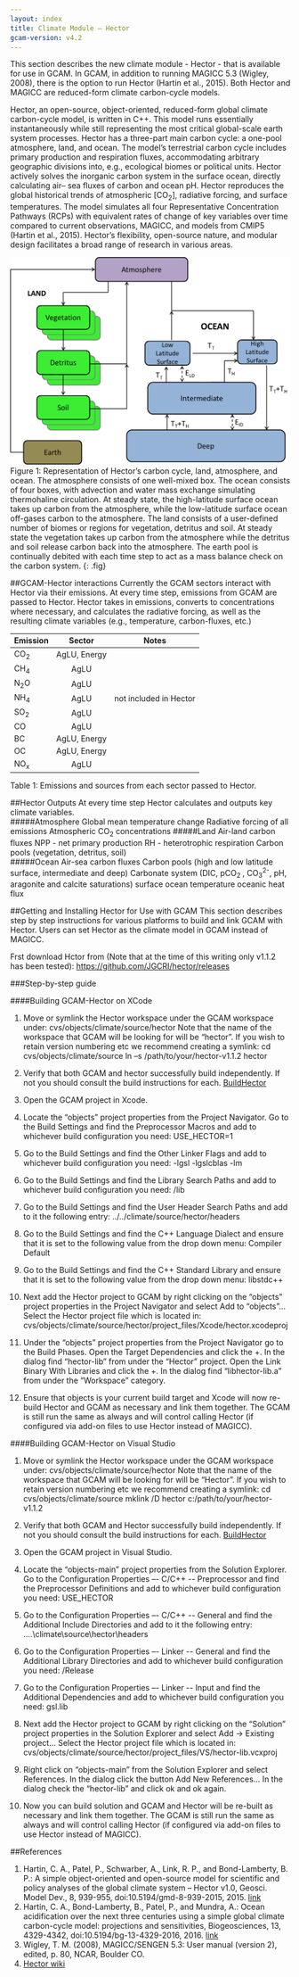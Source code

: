 ```yaml
---
layout: index
title: Climate Module – Hector	
gcam-version: v4.2
---
```


This section describes the new climate module - Hector - that is available for use in GCAM. In GCAM, in addition to running MAGICC 5.3 (Wigley, 2008), there is the option to run Hector (Hartin et al., 2015).  Both Hector and MAGICC are reduced-form climate carbon-cycle models. 

Hector, an open-source, object-oriented, reduced-form global climate carbon-cycle model, is written in C++. This model runs essentially instantaneously while still representing the most critical global-scale earth system processes. Hector has a three-part main carbon cycle: a one-pool atmosphere, land, and ocean. The model’s terrestrial carbon cycle includes primary production and respiration fluxes, accommodating arbitrary geographic divisions into, e.g., ecological biomes or political units. Hector actively solves the inorganic carbon system in the surface ocean, directly calculating air– sea fluxes of carbon and ocean pH. Hector reproduces the global historical trends of atmospheric [CO<sub>2</sub>], radiative forcing, and surface temperatures. The model simulates all four Representative Concentration Pathways (RCPs) with equivalent rates of change of key variables over time compared to current observations, MAGICC, and models from CMIP5 (Hartin et al., 2015). Hector’s flexibility, open-source nature, and modular design facilitates a broad range of research in various areas. 

![Hector Carbon Cycle diagram](gcam-figs/hector_box_model.png)<br/>
Figure 1: Representation of Hector’s carbon cycle, land, atmosphere, and ocean. The atmosphere consists of one well-mixed box. The ocean consists of four boxes, with advection and water mass exchange simulating thermohaline circulation. At steady state, the high-latitude surface ocean takes up carbon from the atmosphere, while the low-latitude surface ocean off-gases carbon to the atmosphere. The land consists of a user-defined number of biomes or regions for vegetation, detritus and soil. At steady state the vegetation takes up carbon from the atmosphere while the detritus and soil release carbon back into the atmosphere. The earth pool is continually debited with each time step to act as a mass balance check on the carbon system. 
{: .fig}

##GCAM-Hector interactions
Currently the GCAM sectors interact with Hector via their emissions.  At every time step, emissions from GCAM are passed to Hector. Hector takes in emissions, converts to concentrations where necessary, and calculates the radiative forcing, as well as the resulting climate variables (e.g., temperature, carbon-fluxes, etc.)  

| Emission| Sector  | Notes |
| ------- |:-------:| :------: |
| CO<sub>2</sub>     | AgLU, Energy  | |
| CH<sub>4</sub>     | AgLU    | |
| N<sub>2</sub>O 	  | AgLU    | |
| NH<sub>4</sub>     | AgLU    | not included in Hector |
| SO<sub>2</sub>    | AgLU    | |
| CO 	  | AgLU    |         |
| BC      | AgLU, Energy    | |
| OC      | AgLU, Energy    ||
| NO<sub>x</sub> 	  | AgLU    | |
Table 1: Emissions and sources from each sector passed to Hector. 

##Hector Outputs
At every time step Hector calculates and outputs key climate variables.  
#####Atmosphere
Global mean temperature change
Radiative forcing of all emissions
Atmospheric CO<sub>2</sub> concentrations
#####Land
Air-land carbon fluxes
NPP - net primary production
RH - heterotrophic respiration
Carbon pools (vegetation, detritus, soil)	
#####Ocean
Air-sea carbon fluxes
Carbon pools (high and low latitude surface, intermediate and deep)
Carbonate system (DIC, pCO<sub>2 </sub>, CO<sub>3</sub><sup>2-</sup>, pH, aragonite and calcite saturations)
surface ocean temperature
oceanic heat flux

##Getting and Installing Hector for Use with GCAM
This section describes step by step instructions for various platforms to build and link GCAM with Hector.  Users can set Hector as the climate model in GCAM instead of MAGICC.

Frst download Hctor from (Note that at the time of this writing only v1.1.2 has been tested): https://github.com/JGCRI/hector/releases

###Step-by-step guide

####Building GCAM-Hector on XCode

1. Move or symlink the Hector workspace under the GCAM workspace under:
cvs/objects/climate/source/hector 
Note that the name of the workspace that GCAM will be looking for will be “hector”.  If you wish to retain version numbering etc we recommend creating a symlink:
cd  cvs/objects/climate/source
ln –s /path/to/your/hector-v1.1.2 hector

2. Verify that both GCAM and hector successfully build independently.  If not you should consult the build instructions for each. [BuildHector](https://github.com/JGCRI/hector/wiki/BuildHector)

3. Open the GCAM project in Xcode.

4. Locate the “objects” project properties from the Project Navigator.
Go to the Build Settings and find the Preprocessor Macros and add to whichever build configuration you need:
USE_HECTOR=1

5. Go to the Build Settings and find the Other Linker Flags and add to whichever build configuration you need:
-lgsl
-lgslcblas
-lm

6. Go to the Build Settings and find the Library Search Paths and add to whichever build configuration you need:
<path to gsl install>/lib

7. Go to the Build Settings and find the User Header Search Paths and add to it the following entry:
../../climate/source/hector/headers

8. Go to the Build Settings and find the C++ Language Dialect and ensure that it is set to the following value from the drop down menu:
Compiler Default

9. Go to the Build Settings and find the C++ Standard Library and ensure that it is set to the following value from the drop down menu:
libstdc++ 

10. Next add the Hector project to GCAM by right clicking on the “objects” project properties in the Project Navigator and select Add to “objects”…
Select the Hector project file which is located in:
cvs/objects/climate/source/hector/project_files/Xcode/hector.xcodeproj

11. Under the “objects” project properties from the Project Navigator go to the Build Phases.
Open the Target Dependencies and click the +.  In the dialog find “hector-lib” from under the “Hector” project.
Open the Link Binary With Libraries and click the +.  In the dialog find “libhector-lib.a” from under the “Workspace” category.

12. Ensure that objects is your current build target and Xcode will now re-build Hector and GCAM as necessary and link them together.  The GCAM is still run the same as always and will control calling Hector (if configured via add-on files to use Hector instead of MAGICC).

####Building GCAM-Hector on Visual Studio
1.  Move or symlink the Hector workspace under the GCAM workspace under:
cvs/objects/climate/source/hector 
Note that the name of the workspace that GCAM will be looking for will be “Hector”.  If you wish to retain version numbering etc we recommend creating a symlink:
cd  cvs/objects/climate/source
mklink /D  hector c:/path/to/your/hector-v1.1.2

2. Verify that both GCAM and Hector successfully build independently.  If not you should consult the build instructions for each. [BuildHector](https://github.com/JGCRI/hector/wiki/BuildHector)

3. Open the GCAM project in Visual Studio.

4. Locate the “objects-main” project properties from the Solution Explorer.
Go to the Configuration Properties –- C/C++ -- Preprocessor and find the Preprocessor Definitions and add to whichever build configuration you need:
USE_HECTOR

5. Go to the Configuration Properties –- C/C++ -- General and find the Additional Include Directories and add to it the following entry:
..\..\climate\source\hector\headers

6. Go to the Configuration Properties –- Linker -- General and find the Additional Library Directories and add to whichever build configuration you need:
<path to gsl install>/Release

7. Go to the Configuration Properties –- Linker -- Input and find the Additional Dependencies and add to whichever build configuration you need:
gsl.lib

8. Next add the Hector project to GCAM by right clicking on the “Solution” project properties in the Solution Explorer and select Add -> Existing project…
Select the Hector project file which is located in:
cvs/objects/climate/source/hector/project_files/VS/hector-lib.vcxproj

9. Right click on “objects-main” from the Solution Explorer and select References.
In the dialog click the button Add New References…  In the dialog check the “hector-lib” and click ok and ok again.

10. Now you can build solution and GCAM and Hector will be re-built as necessary and link them together.  The GCAM is still run the same as always and will control calling Hector (if configured via add-on files to use Hector instead of MAGICC).

##References
1. Hartin, C. A., Patel, P., Schwarber, A., Link, R. P., and Bond-Lamberty, B. P.: A simple object-oriented and open-source model for scientific and policy analyses of the global climate system – Hector v1.0, Geosci. Model Dev., 8, 939-955, doi:10.5194/gmd-8-939-2015, 2015. [link](http://www.geosci-model-dev.net/8/939/2015/)
2. Hartin, C. A., Bond-Lamberty, B., Patel, P., and Mundra, A.: Ocean acidification over the next three centuries using a simple global climate carbon-cycle model: projections and sensitivities, Biogeosciences, 13, 4329-4342, doi:10.5194/bg-13-4329-2016, 2016. [link](http://www.biogeosciences.net/13/4329/2016/bg-13-4329-2016.html)
3. Wigley, T. M. (2008), MAGICC/SENGEN 5.3: User manual (version 2), edited, p. 80, NCAR, Boulder CO.
4. [Hector wiki](https://github.com/JGCRI/hector/wiki)

